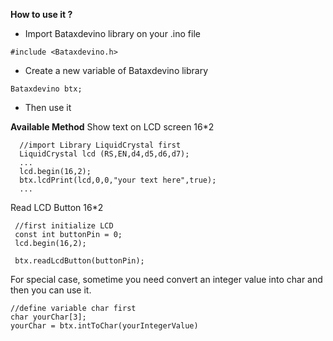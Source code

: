 **How to use it ?**
- Import Bataxdevino library on your .ino file 
```
#include <Bataxdevino.h>
```
- Create a new variable of Bataxdevino library

```
Bataxdevino btx;
```
- Then use it

**Available Method**
Show text on LCD screen 16*2
  
```
  //import Library LiquidCrystal first
  LiquidCrystal lcd (RS,EN,d4,d5,d6,d7);
  ...
  lcd.begin(16,2);
  btx.lcdPrint(lcd,0,0,"your text here",true);
  ...
```
Read LCD Button 16*2

```
 //first initialize LCD
 const int buttonPin = 0;
 lcd.begin(16,2);

 btx.readLcdButton(buttonPin);
```
For special case, sometime you need convert an integer value into char and then you can use it.

```
//define variable char first
char yourChar[3];
yourChar = btx.intToChar(yourIntegerValue)
```
